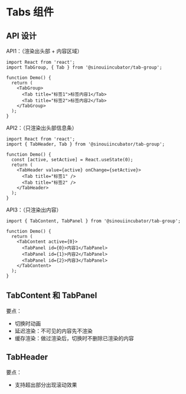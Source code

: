 # Tabs 组件

## API 设计

API1：（渲染出头部 + 内容区域）

```tsx
import React from 'react';
import TabGroup, { Tab } from '@sinouiincubator/tab-group';

function Demo() {
  return (
    <TabGroup>
      <Tab title="标签1">标签内容1</Tab>
      <Tab title="标签2">标签内容2</Tab>
    </TabGroup>
  );
}
```

API2：（只渲染出头部信息条）

```tsx
import React from 'react';
import { TabHeader, Tab } from '@sinouiincubator/tab-group';

function Demo() {
  const [active, setActive] = React.useState(0);
  return (
    <TabHeader value={active} onChange={setActive}>
      <Tab title="标签1" />
      <Tab title="标签2" />
    </TabHeader>
  );
}
```

API3：（只渲染出内容）

```tsx
import { TabContent, TabPanel } from '@sinouiincubator/tab-group';

function Demo() {
  return (
    <TabContent active={0}>
      <TabPanel id={0}>内容1</TabPanel>
      <TabPanel id={1}>内容2</TabPanel>
      <TabPanel id={2}>内容3</TabPanel>
    </TabContent>
  );
}
```

## TabContent 和 TabPanel

要点：

- 切换时动画
- 延迟渲染：不可见的内容先不渲染
- 缓存渲染：做过渲染后，切换时不删除已渲染的内容

## TabHeader

要点：

- 支持超出部分出现滚动效果
